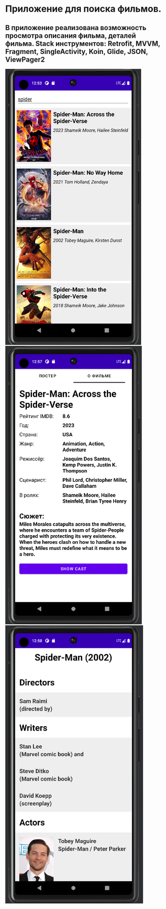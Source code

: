 # Приложение для поиска фильмов.
## В приложение реализована возможность просмотра описания фильма, деталей фильма. Stack инструментов: Retrofit, MVVM, Fragment, SingleActivity, Koin, Glide, JSON, ViewPager2
![](https://github.com/ZarubaGit/FilmApp2/blob/dev/app/src/main/res/drawable/main.png) ![](https://github.com/ZarubaGit/FilmApp2/blob/dev/app/src/main/res/drawable/about_film.png) ![](https://github.com/ZarubaGit/FilmApp2/blob/dev/app/src/main/res/drawable/details_film.png)
